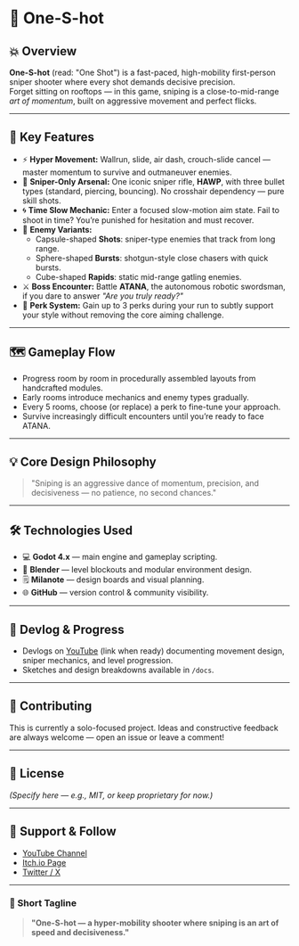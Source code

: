 # 🎯 One-S-hot

## 💥 Overview

**One-S-hot** (read: "One Shot") is a fast-paced, high-mobility first-person sniper shooter where every shot demands decisive precision.  
Forget sitting on rooftops — in this game, sniping is a close-to-mid-range *art of momentum*, built on aggressive movement and perfect flicks.

---

## 🚀 Key Features

- ⚡ **Hyper Movement:** Wallrun, slide, air dash, crouch-slide cancel — master momentum to survive and outmaneuver enemies.
- 🎯 **Sniper-Only Arsenal:** One iconic sniper rifle, **HAWP**, with three bullet types (standard, piercing, bouncing). No crosshair dependency — pure skill shots.
- 🌀 **Time Slow Mechanic:** Enter a focused slow-motion aim state. Fail to shoot in time? You’re punished for hesitation and must recover.
- 🤖 **Enemy Variants:** 
  - Capsule-shaped **Shots**: sniper-type enemies that track from long range.
  - Sphere-shaped **Bursts**: shotgun-style close chasers with quick bursts.
  - Cube-shaped **Rapids**: static mid-range gatling enemies.
- ⚔️ **Boss Encounter:** Battle **ATANA**, the autonomous robotic swordsman, if you dare to answer *"Are you truly ready?"*
- 🏹 **Perk System:** Gain up to 3 perks during your run to subtly support your style without removing the core aiming challenge.

---

## 🗺️ Gameplay Flow

- Progress room by room in procedurally assembled layouts from handcrafted modules.
- Early rooms introduce mechanics and enemy types gradually.
- Every 5 rooms, choose (or replace) a perk to fine-tune your approach.
- Survive increasingly difficult encounters until you’re ready to face ATANA.

---

## 💡 Core Design Philosophy

> "Sniping is an aggressive dance of momentum, precision, and decisiveness — no patience, no second chances."

---

## 🛠️ Technologies Used

- 💻 **Godot 4.x** — main engine and gameplay scripting.
- 🎨 **Blender** — level blockouts and modular environment design.
- 🗒️ **Milanote** — design boards and visual planning.
- 🌐 **GitHub** — version control & community visibility.

---

## 🎥 Devlog & Progress

- Devlogs on [YouTube](#) (link when ready) documenting movement design, sniper mechanics, and level progression.
- Sketches and design breakdowns available in `/docs`.

---

## 🤝 Contributing

This is currently a solo-focused project. Ideas and constructive feedback are always welcome — open an issue or leave a comment!

---

## 📝 License

_(Specify here — e.g., MIT, or keep proprietary for now.)_

---

## 🌟 Support & Follow

- [YouTube Channel](#)
- [Itch.io Page](#)
- [Twitter / X](#)

---

### 💬 Short Tagline

> **"One-S-hot — a hyper-mobility shooter where sniping is an art of speed and decisiveness."**
